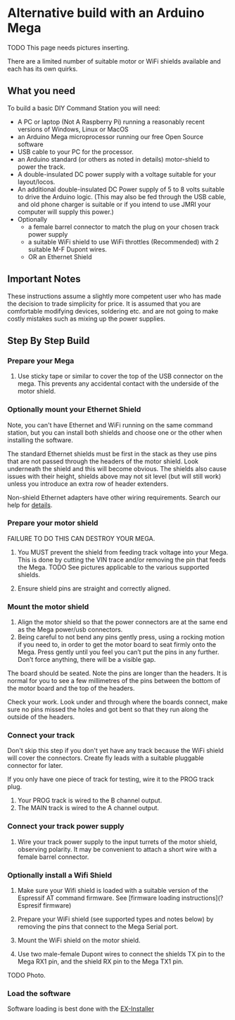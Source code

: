 # Alternative build with an Arduino Mega

TODO This page needs pictures inserting.

There are a limited number of suitable motor or WiFi shields available and each has its own quirks.

## What you need

To build a basic DIY Command Station you will need:

- A PC or laptop (Not A Raspberry Pi) running a reasonably recent versions of Windows, Linux or MacOS
- an Arduino Mega microprocessor running our free Open Source software
- USB cable to your PC for the processor.
- an Arduino standard (or others as noted in details) motor-shield to power the track.
- A double-insulated DC power supply with a voltage suitable for your layout/locos.
- An additional double-insulated DC Power supply of 5 to 8 volts suitable to drive the Arduino logic. (This may also be fed through the USB cable, and old phone charger is suitable or if you intend to use JMRI your computer will supply this power.)
- Optionally
    - a female barrel connector to match the plug on your chosen track power supply
    - a suitable WiFi shield to use WiFi throttles (Recommended) with 2 suitable M-F Dupont wires.
    - OR an Ethernet Shield

## Important Notes

These instructions assume a slightly more competent user who has made the decision to trade simplicity for price. It is assumed that you are comfortable modifying devices, soldering etc. and are not going to make costly mistakes such as mixing up the power supplies.

## Step By Step Build

### Prepare your Mega

1. Use sticky tape or similar to cover the top of the USB connector on the mega. This prevents any accidental contact with the underside of the motor shield.  

### Optionally mount your Ethernet Shield

Note, you can't have Ethernet and WiFi running on the same command station, but you can install both shields and choose one or the other when installing the software.

The standard Ethernet shields must be first in the stack as they use pins that are not passed through the headers of the motor shield. Look underneath the shield and this will become obvious. The shields also cause issues with their height, shields above may not sit level (but will still work) unless you introduce an extra row of header extenders.

Non-shield Ethernet adapters have other wiring requirements. Search our help for [details](?Ethernet).

### Prepare your motor shield

FAILURE TO DO THIS CAN DESTROY YOUR MEGA.

1. You MUST prevent the shield from feeding track voltage into your Mega. This is done by cutting the VIN trace and/or removing the pin that feeds the Mega.
TODO See pictures applicable to the various supported shields.

2. Ensure shield pins are straight and correctly aligned.

### Mount the motor shield

1. Align the motor shield so that the power connectors are at the same end as the Mega power/usb connectors.
2. Being careful to not bend any pins gently press, using a rocking motion if you need to, in order to get the motor board to seat firmly onto the Mega. Press gently until you feel you can’t put the pins in any further. Don’t force anything, there will be a visible gap.

The board should be seated. Note the pins are longer than the headers. It is normal for you to see a few millimetres of the pins between the bottom of the motor board and the top of the headers.

Check your work. Look under and through where the boards connect, make sure no pins missed the holes and got bent so that they run along the outside of the headers.

### Connect your track

Don't skip this step if you don't yet have any track because the WiFi shield will cover the connectors.
Create fly leads with a suitable pluggable connector for later.

If you only have one piece of track for testing, wire it to the PROG track plug.

 1. Your PROG track is wired to the B channel output.
 2. The MAIN track is wired to the A channel output.

### Connect your track power supply

1. Wire your track power supply to the input turrets of the motor shield, observing polarity. It may be convenient to attach a short wire with a female barrel connector.

### Optionally install a Wifi Shield

1. Make sure your Wifi shield is loaded with a suitable version of the Espressif AT command firmware. See [firmware loading instructions](?Espresif firmware)

2. Prepare your WiFi shield (see supported types and notes below) by removing the pins that connect to the Mega Serial port.
3. Mount the WiFi shield on the motor shield.
4. Use two male-female Dupont wires to connect the shields TX pin to the Mega RX1 pin, and the shield RX pin to the Mega TX1 pin.  

TODO Photo. 

### Load the software

Software loading is best done with the [EX-Installer](80-installer.md)
